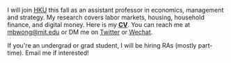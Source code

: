 I will join [HKU](https://www.hkubs.hku.hk/) this fall as an assistant professor in economics, management and strategy. My research covers labor markets, housing, household finance, and digital money. Here is my __[CV](/pdf/CV.pdf)__. You can reach me at [mbwong@mit.edu](mailto:mbwong@mit.edu) or DM me on [Twitter](https://twitter.com/mbwong) or [Wechat](weixin://dl/chat?mblwong). 

If you're an undergrad or grad student, I will be hiring RAs (mostly part-time). Email me if interested! 

